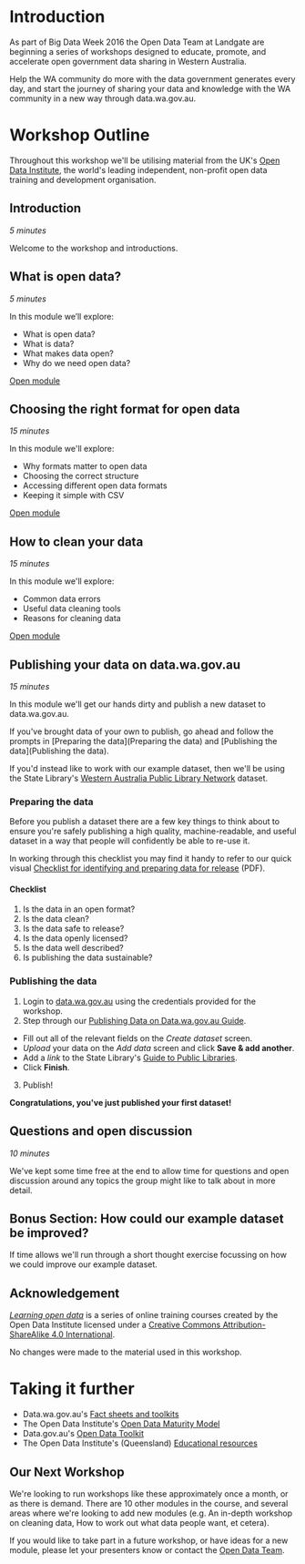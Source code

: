 # Introduction
As part of Big Data Week 2016 the Open Data Team at Landgate are beginning a series of workshops designed to educate, promote, and accelerate open government data sharing in Western Australia.

Help the WA community do more with the data government generates every day, and start the journey of sharing your data and knowledge with the WA community in a new way through data.wa.gov.au.

# Workshop Outline
Throughout this workshop we'll be utilising material from the UK's [Open Data Institute](http://theodi.org/), the world's leading independent, non-profit open data training and development organisation.

## Introduction
*5 minutes*

Welcome to the workshop and introductions.

## What is open data?
*5 minutes*

In this module we’ll explore:

* What is open data?
* What is data?
* What makes data open?
* Why do we need open data?

[Open module](http://www.europeandataportal.eu/elearning/en/module1/#/id/co-01)

## Choosing the right format for open data
*15 minutes*

In this module we'll explore:

* Why formats matter to open data
* Choosing the correct structure
*  Accessing different open data formats
* Keeping it simple with CSV

[Open module](http://www.europeandataportal.eu/elearning/en/module9/#/id/co-01)

## How to clean your data
*15 minutes*

In this module we'll explore:

* Common data errors
* Useful data cleaning tools
* Reasons for cleaning data

[Open module](http://www.europeandataportal.eu/elearning/en/module11/#/id/co-01)

## Publishing your data on data.wa.gov.au
*15 minutes*

In this module we'll get our hands dirty and publish a new dataset to data.wa.gov.au.

If you've brought data of your own to publish, go ahead and follow the prompts in [Preparing the data](Preparing the data) and [Publishing the data](Publishing the data).

If you'd instead like to work with our example dataset, then we'll be using the State Library's [Western Australia Public Library Network](https://raw.githubusercontent.com/datawagovau/toolkit/master/docs/workshops/example-data/libraries20150603.csv) dataset.

### Preparing the data
Before you publish a dataset there are a few key things to think about to ensure you're safely publishing a high quality, machine-readable, and useful dataset in a way that people will confidently be able to re-use it. 

In working through this checklist you may find it handy to refer to our quick visual [Checklist for identifying and preparing data for release](http://data.wa.gov.au/__data/assets/pdf_file/0006/9564/1179-Open-Data-flowchart-visual-A3.pdf) (PDF).

#### Checklist
1. Is the data in an open format?
2. Is the data clean?
3. Is the data safe to release?
4. Is the data openly licensed?
5. Is the data well described?
6. Is publishing the data sustainable?

### Publishing the data
1. Login to [data.wa.gov.au](http://catalogue.beta.data.wa.gov.au/user/login) using the credentials provided for the workshop.
2. Step through our [Publishing Data on Data.wa.gov.au Guide](http://toolkit.data.wa.gov.au/#publishing-data).
  - Fill out all of the relevant fields on the *Create dataset* screen.
  - *Upload* your data on the *Add data* screen and click **Save & add another**.
  - Add a *link* to the State Library's [Guide to Public Libraries](http://slwa.wa.gov.au/find/guide_to_public_libraries).
  - Click **Finish**.
3. Publish!

**Congratulations, you've just published your first dataset!**

## Questions and open discussion
*10 minutes*

We've kept some time free at the end to allow time for questions and open discussion around any topics the group might like to talk about in more detail. 

## Bonus Section: How could our example dataset be improved?
If time allows we'll run through a short thought exercise focussing on how we could improve our example dataset.

## Acknowledgement
[*Learning open data*](http://www.europeandataportal.eu/elearning/en/) is a series of online training courses created by the Open Data Institute licensed under a [Creative Commons Attribution-ShareAlike 4.0 International](http://creativecommons.org/licenses/by-sa/4.0/).

No changes were made to the material used in this workshop.

# Taking it further
- Data.wa.gov.au's [Fact sheets and toolkits](http://data.wa.gov.au/fact-sheets-and-toolkit)
- The Open Data Institute's [Open Data Maturity Model](http://theodi.org/guides/maturity-model)
- Data.gov.au's [Open Data Toolkit](https://toolkit.data.gov.au/index.php?title=Main_Page)
- The Open Data Institute's (Queensland) [Educational resources](http://queensland.theodi.org/home/learning/)

## Our Next Workshop
We're looking to run workshops like these approximately once a month, or as there is demand. There are 10 other modules in the course, and several areas where we're looking to add new modules (e.g. An in-depth workshop on cleaning data, How to work out what data people want, et cetera).

If you would like to take part in a future workshop, or have ideas for a new module, please let your presenters know or contact the [Open Data Team](mailto:opendata@landgate.wa.gov.au?Subject=Open%20Data%20Workshop%20Series).

